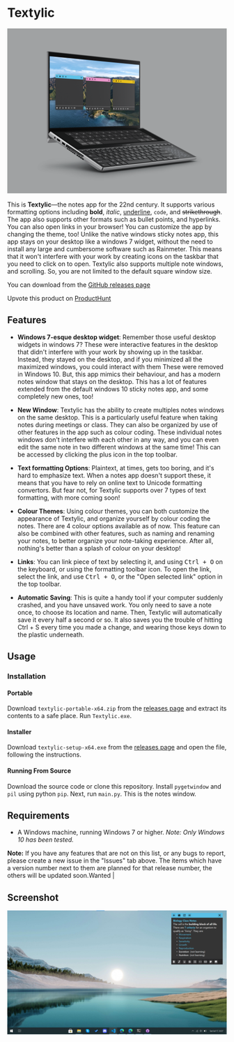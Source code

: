 # Textylic

<!-- \![Textylic: the notes app for the 22nd century](https://github.com/akhilesh-balaji/Textylic/blob/master/res/images/mockups/Mockup.png?raw=true) -->

![Textylic: the notes app for the 22nd century](./Mockup.png)

This is **Textylic**—the notes app for the 22nd century. It supports various formatting options including **bold**, *italic*, <ins>underline</ins>, `code`, and ~~strikethrough~~. The app also supports other formats such as bullet points, and hyperlinks. You can also open links in your browser! You can customize the app by changing the theme, too! Unlike the native windows sticky notes app, this app stays on your desktop like a windows 7 widget, without the need to install any large and cumbersome software such as Rainmeter. This means that it won't interfere with your work by creating icons on the taskbar that you need to click on to open. Textylic also supports  multiple note windows, and scrolling. So, you are not limited to the default square window size.

You can download from the [GitHub releases page](https://github.com/akhilesh-balaji/Textylic/releases)

Upvote this product on [ProductHunt](https://www.producthunt.com/posts/textylic)

## Features

- **Windows 7-esque desktop widget**: Remember those useful desktop widgets in windows 7? These were interactive features in the desktop that didn't interfere with your work by showing up in the taskbar. Instead, they stayed on the desktop, and if you minimized all the maximized windows, you could interact with them These were removed in Windows 10. But, this app mimics their behaviour, and has a modern notes window that stays on the desktop. This has a lot of features extended from the default windows 10 sticky notes app, and some completely new ones, too!

- **New Window**: Textylic has the ability to create multiples notes windows on the same desktop. This is a particularly useful feature when taking notes during meetings or class. They can also be organized by use of other features in the app such as colour coding. These individual notes windows don't interfere with each other in any way, and you can even edit the same note in two different windows at the same time!
This can be accessed by clicking the plus icon in the top toolbar.

- **Text formatting Options**: Plaintext, at times, gets too boring, and it's hard to emphasize text. When a notes app doesn't support these, it means that you have to rely on online text to Unicode formatting convertors. But fear not, for Textylic supports over 7 types of text formatting, with more coming soon!

- **Colour Themes**: Using colour themes, you can both customize the appearance of Textylic, and organize yourself by colour coding the notes. There are 4 colour options available as of now. This feature can also be combined with other features, such as naming and renaming your notes, to better organize your note-taking experience. After all, nothing's better than a splash of colour on your desktop!

- **Links**: You can link piece of text by selecting it, and using <kbd>Ctrl + O</kbd> on the keyboard, or using the formatting toolbar icon. To open the link, select the link, and use <kbd>Ctrl + O</kbd>, or the "Open selected link" option in the top toolbar.

- **Automatic Saving**: This is quite a handy tool if your computer suddenly crashed, and you have unsaved work. You only need to save a note once, to choose its location and name. Then, Textylic will automatically save it every half a second or so. It also saves you the trouble of hitting Ctrl + S every time you made a change, and wearing those keys down to the plastic underneath.

## Usage

### Installation

#### Portable

Download `textylic-portable-x64.zip` from the [releases page](https://github.com/akhilesh-balaji/Textylic/releases) and extract its contents to a safe place. Run `Textylic.exe`.

#### Installer

Download `textylic-setup-x64.exe` from the [releases page](https://github.com/akhilesh-balaji/Textylic/releases) and open the file, following the instructions.

#### Running From Source

Download the source code or clone this repository. Install `pygetwindow` and `pil` using python `pip`. Next, run `main.py`. This is the notes window.

## Requirements

- A Windows machine, running Windows 7 or higher. *Note: Only Windows 10 has been tested.*

**Note:** If you have any features that are not on this list, or any bugs to report, please create a new issue in the "Issues" tab above. The items which have a version number next to them are planned for that release number, the others will be updated soon.Wanted                                                  |

## Screenshot

![Screenshot](./screenshot.png)

